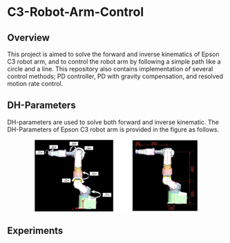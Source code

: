 # C3-Robot-Arm-Control
## Overview
This project is aimed to solve the forward and inverse kinematics of Epson C3 robot arm, and to control the robot arm by following a simple path like a circle and a line. This repository also contains implementation of several control methods; PD controller, PD with gravity compensation, and resolved motion rate control. 

## DH-Parameters
DH-parameters are used to solve both forward and inverse kinematic. The DH-Parameters of Epson C3 robot arm is provided in the figure as follows.
<p align="center">
  <img width=75% height=75% src="https://github.com/AdamPurnomo/C3-Robot-Arm-Control/blob/main/Images/robot.PNG?raw=true">
</p>

## Experiments

